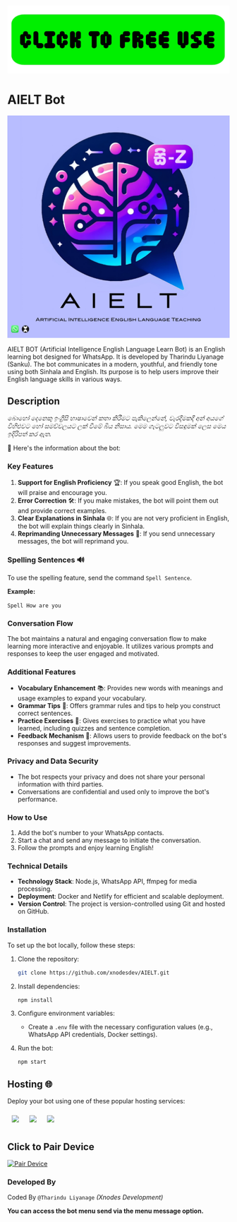 [![Chat on WhatsApp](https://raw.githubusercontent.com/xnodesdev/AIELT/refs/heads/master/data/Picsart_25-02-26_12-05-46-040.png)](https://wa.me/94712882498?text=AIELT%20Bot%20Menu)

# AIELT Bot

![AIELT Bot](https://raw.githubusercontent.com/xnodesdev/AIELT/refs/heads/master/data/Picsart_25-02-26_08-11-58-890.png)

AIELT BOT (Artificial Intelligence English Language Learn Bot) is an English learning bot designed for WhatsApp. It is developed by Tharindu Liyanage (Sanku). The bot communicates in a modern, youthful, and friendly tone using both Sinhala and English. Its purpose is to help users improve their English language skills in various ways.

## Description

*බොහෝ දෙනෙකු ඉංග්‍රීසි භාෂාවෙන් කතා කිරීමට පැකිලෙන්නේ, වැරදීමකදී අන් අයගේ විහිළුවට හෝ සමච්චලයට ලක් වීමේ බිය නිසාය. මෙම ගැටලුවට විසඳුමක් ලෙස මෙය ඉදිරිපත් කර ඇත.*

🌟 Here's the information about the bot:

### Key Features

1. **Support for English Proficiency** 🏆: If you speak good English, the bot will praise and encourage you.
2. **Error Correction** 🛠️: If you make mistakes, the bot will point them out and provide correct examples.
3. **Clear Explanations in Sinhala** 🌐: If you are not very proficient in English, the bot will explain things clearly in Sinhala.
4. **Reprimanding Unnecessary Messages** 🚫: If you send unnecessary messages, the bot will reprimand you.

### Spelling Sentences 🔊

To use the spelling feature, send the command `Spell Sentence`.

**Example:**

`Spell How are you`

### Conversation Flow

The bot maintains a natural and engaging conversation flow to make learning more interactive and enjoyable. It utilizes various prompts and responses to keep the user engaged and motivated.

### Additional Features

- **Vocabulary Enhancement** 📚: Provides new words with meanings and usage examples to expand your vocabulary.
- **Grammar Tips** 📝: Offers grammar rules and tips to help you construct correct sentences.
- **Practice Exercises** 💪: Gives exercises to practice what you have learned, including quizzes and sentence completion.
- **Feedback Mechanism** 🔄: Allows users to provide feedback on the bot's responses and suggest improvements.

### Privacy and Data Security

- The bot respects your privacy and does not share your personal information with third parties.
- Conversations are confidential and used only to improve the bot's performance.

### How to Use

1. Add the bot's number to your WhatsApp contacts.
2. Start a chat and send any message to initiate the conversation.
3. Follow the prompts and enjoy learning English!

### Technical Details

- **Technology Stack**: Node.js, WhatsApp API, ffmpeg for media processing.
- **Deployment**: Docker and Netlify for efficient and scalable deployment.
- **Version Control**: The project is version-controlled using Git and hosted on GitHub.

### Installation

To set up the bot locally, follow these steps:

1. Clone the repository:
    ```sh
    git clone https://github.com/xnodesdev/AIELT.git
    ```

2. Install dependencies:
    ```sh
    npm install
    ```

3. Configure environment variables:
    - Create a `.env` file with the necessary configuration values (e.g., WhatsApp API credentials, Docker settings).

4. Run the bot:
    ```sh
    npm start
    ```

## Hosting 🌐

Deploy your bot using one of these popular hosting services:

<a href="https://heroku.com/deploy" style="display:inline-block;margin:10px;"><img src="https://img.shields.io/badge/Deploy-Heroku-purple.svg?logo=heroku" style="height:50px;"></a>
<a href="https://panel.io/deploy" style="display:inline-block;margin:10px;"><img src="https://img.shields.io/badge/Deploy-Panel-red.svg?logo=panel" style="height:50px;"></a>
<a href="https://app.koyeb.com/deploy" style="display:inline-block;margin:10px;"><img src="https://img.shields.io/badge/Deploy-Koyeb-blue.svg?logo=koyeb" style="height:50px;"></a>

## Click to Pair Device
[![Pair Device](https://github.com/xnodesdev/GARFIELD-WHATSAPP-BOT-v10/blob/master/lib/Picsart_25-02-10_09-45-58-194.png)](https://confidential-randee-xnodesdves-d676b79b.koyeb.app/)

### Developed By

Coded By `@Tharindu Liyanage` _(Xnodes Development)_

**You can access the bot menu send via the menu message option.**


